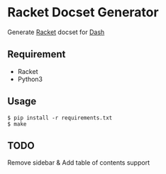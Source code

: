 Racket Docset Generator
=======================

Generate [Racket](http://racket-lang.org/) docset for [Dash](https://kapeli.com/dash)


Requirement
-----------

- Racket
- Python3


Usage
-----

```
$ pip install -r requirements.txt
$ make
``` 


TODO
----

Remove sidebar & Add table of contents support

